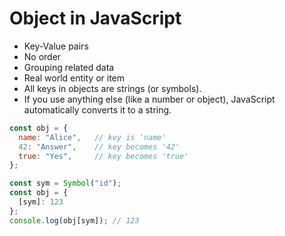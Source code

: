 # Object in JavaScript
- Key-Value pairs
- No order
- Grouping related data
- Real world entity or item
- All keys in objects are strings (or symbols).
- If you use anything else (like a number or object), JavaScript automatically converts it to a string.

```js
const obj = {
  name: "Alice",   // key is 'name'
  42: "Answer",    // key becomes '42'
  true: "Yes",     // key becomes 'true'
};

const sym = Symbol("id");
const obj = {
  [sym]: 123
};
console.log(obj[sym]); // 123
```
